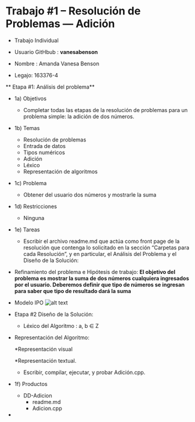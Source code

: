 # Trabajo #1 – Resolución de Problemas — Adición #

* Trabajo Individual

* Usuario GitHbub : **vanesabenson**

* Nombre : Amanda Vanesa Benson

* Legajo: 163376-4

** Etapa #1: Análisis del problema**

*   1a)  Objetivos
    * Completar todas las etapas de la resolución de problemas para un problema simple: la adición de dos números.

*   1b) Temas
    * Resolución de problemas
    * Entrada de datos
    * Tipos numéricos
    * Adición
    * Léxico
    * Representación de algoritmos

*   1c) Problema
    * Obtener del usuario dos números y mostrarle la suma

*   1d) Restricciones
    * Ninguna

*   1e) Tareas
    * Escribir el archivo readme.md que actúa como front page de la resolución que contenga lo solicitado en la sección “Carpetas para cada Resolución”, y en particular, el Análisis del Problema y el Diseño de la Solución:


* Refinamiento del problema e Hipótesis de trabajo:
 **El objetivo del problema es mostrar la suma de dos números cualquiera ingresados por el usuario. Deberemos definir que tipo de números se ingresan para saber que tipo de resultado dará la suma**
 
 
 * Modelo IPO 
      ![alt text](https://github.com/vanesabenson/AED/blob/master/01-Adicion/Images/ipo_image.png)
      
      
 * Etapa #2 Diseño de la Solución:

   * Léxico del Algoritmo :   a, b ∈ Z
   
   
 * Representación del Algoritmo: 
 
    *Representación visual
 
    *Representación textual.


    *  Escribir, compilar, ejecutar, y probar Adición.cpp.   

*    1f) Productos
     * DD-Adicion
       * readme.md
       * Adicion.cpp
       
       
  
  

  
 


* 
